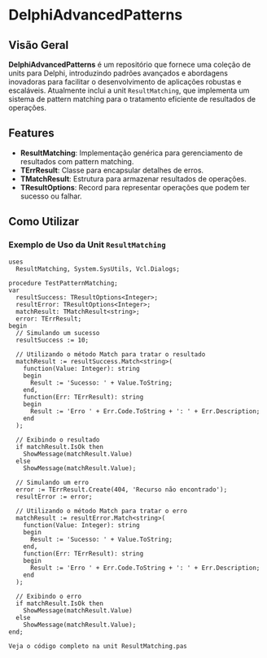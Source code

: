 # DelphiAdvancedPatterns

## Visão Geral

**DelphiAdvancedPatterns** é um repositório que fornece uma coleção de units para Delphi, introduzindo padrões avançados e abordagens inovadoras para facilitar o desenvolvimento de aplicações robustas e escaláveis. Atualmente inclui a unit `ResultMatching`, que implementa um sistema de pattern matching para o tratamento eficiente de resultados de operações.

## Features

- **ResultMatching**: Implementação genérica para gerenciamento de resultados com pattern matching.
- **TErrResult**: Classe para encapsular detalhes de erros.
- **TMatchResult**: Estrutura para armazenar resultados de operações.
- **TResultOptions**: Record para representar operações que podem ter sucesso ou falhar.

## Como Utilizar

### Exemplo de Uso da Unit `ResultMatching`

```delphi
uses
  ResultMatching, System.SysUtils, Vcl.Dialogs;

procedure TestPatternMatching;
var
  resultSuccess: TResultOptions<Integer>;
  resultError: TResultOptions<Integer>;
  matchResult: TMatchResult<string>;
  error: TErrResult;
begin
  // Simulando um sucesso
  resultSuccess := 10;

  // Utilizando o método Match para tratar o resultado
  matchResult := resultSuccess.Match<string>(
    function(Value: Integer): string
    begin
      Result := 'Sucesso: ' + Value.ToString;
    end,
    function(Err: TErrResult): string
    begin
      Result := 'Erro ' + Err.Code.ToString + ': ' + Err.Description;
    end
  );

  // Exibindo o resultado
  if matchResult.IsOk then
    ShowMessage(matchResult.Value)
  else
    ShowMessage(matchResult.Value);

  // Simulando um erro
  error := TErrResult.Create(404, 'Recurso não encontrado');
  resultError := error;

  // Utilizando o método Match para tratar o erro
  matchResult := resultError.Match<string>(
    function(Value: Integer): string
    begin
      Result := 'Sucesso: ' + Value.ToString;
    end,
    function(Err: TErrResult): string
    begin
      Result := 'Erro ' + Err.Code.ToString + ': ' + Err.Description;
    end
  );

  // Exibindo o erro
  if matchResult.IsOk then
    ShowMessage(matchResult.Value)
  else
    ShowMessage(matchResult.Value);
end;

Veja o código completo na unit ResultMatching.pas



